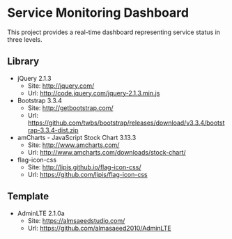 # Service Monitoring Dashboard

This project provides a real-time dashboard representing service status in three levels.

## Library
* jQuery 2.1.3
    - Site: http://jquery.com/
    - Url: http://code.jquery.com/jquery-2.1.3.min.js
* Bootstrap 3.3.4
    - Site: http://getbootstrap.com/
    - Url: https://github.com/twbs/bootstrap/releases/download/v3.3.4/bootstrap-3.3.4-dist.zip
* amCharts - JavaScript Stock Chart 3.13.3 
    - Site: http://www.amcharts.com/
    - Url: http://www.amcharts.com/downloads/stock-chart/
* flag-icon-css
    - Site: http://lipis.github.io/flag-icon-css/
    - Url: https://github.com/lipis/flag-icon-css

## Template
* AdminLTE 2.1.0a
    - Site: https://almsaeedstudio.com/
    - Url: https://github.com/almasaeed2010/AdminLTE
